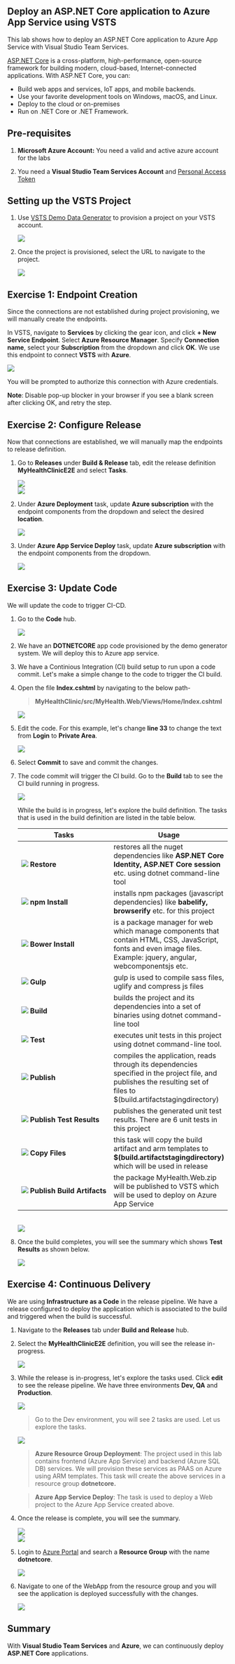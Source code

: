 ## Deploy an ASP.NET Core application to Azure App Service using VSTS

This lab shows how to deploy an ASP.NET Core application to Azure App Service with Visual Studio Team Services.

<a href="https://docs.microsoft.com/en-us/aspnet/core/">ASP.NET Core</a> is a cross-platform, high-performance, open-source framework for building modern, cloud-based, Internet-connected applications. With ASP.NET Core, you can:

- Build web apps and services, IoT apps, and mobile backends.
- Use your favorite development tools on Windows, macOS, and Linux.
- Deploy to the cloud or on-premises
- Run on .NET Core or .NET Framework.

## Pre-requisites

1. **Microsoft Azure Account:** You need a valid and active azure account for the labs

2. You need a **Visual Studio Team Services Account** and <a href="http://bit.ly/2gBL4r4">Personal Access Token</a>

## Setting up the VSTS Project

1. Use <a href="https://vstsdemogenerator.azurewebsites.net" target="_blank">VSTS Demo Data Generator</a> to provision a project on your VSTS account.

   <img src="images/vsts_demoGen.png">

2. Once the project is provisioned, select the URL to navigate to the project.

   <img src="images/">

## Exercise 1: Endpoint Creation

Since the connections are not established during project provisioning, we will manually create the endpoints.

In VSTS, navigate to **Services** by clicking the gear icon, and click **+ New Service Endpoint**. Select **Azure Resource Manager**. Specify **Connection name**, select your **Subscription** from the dropdown and click **OK**. We use this endpoint to connect **VSTS** with **Azure**.

   <img src="images/endpoint_creation.png">

   You will be prompted to authorize this connection with Azure credentials.

   **Note**: Disable pop-up blocker in your browser if you see a blank screen after clicking OK, and retry the step.


## Exercise 2: Configure Release

Now that connections are established, we will manually map the endpoints to release definition.

1. Go to **Releases** under **Build & Release** tab, edit the release definition **MyHealthClinicE2E** and select **Tasks**.

   <img src="images/create_release.png">

   <br/>

   <img src="images/release_2.png">

2. Under **Azure Deployment** task, update **Azure subscription** with the endpoint components from the dropdown and select the desired **location**.

   <img src="images/release_3.png">

3. Under **Azure App Service Deploy** task, update **Azure subscription** with the endpoint components from the dropdown.

   <img src="images/release_4.png">

## Exercise 3: Update Code

We will update the code to trigger CI-CD.

1. Go to the **Code** hub.

   <img src="images/code_hub.png">

2. We have an **DOTNETCORE** app code provisioned by the demo generator system. We will deploy this to Azure app service.

3. We have a Continious Integration (CI) build setup to run upon a code commit. Let's make a simple change to the code to trigger the CI build.

4. Open the file **Index.cshtml** by navigating to the below path-

   > **MyHealthClinic/src/MyHealth.Web/Views/Home/Index.cshtml**

   <img src="images/code_edit.png">

5. Edit the code. For this example, let's change **line 33** to change the text from **Login** to **Private Area**.

   <img src="images/update_code.png">

6. Select **Commit** to save and commit the changes.

7. The code commit will trigger the CI build. Go to the **Build** tab to see the CI build running in progress.

   <img src="images/build_in_progress.png">

   While the build is in progress, let's explore the build definition. The tasks that is used in the build definition are listed in the table below.

   <table width="100%">
   <thead>
      <tr>
         <th width="50%"><b>Tasks</b></th>
         <th><b>Usage</b></th>
      </tr>
   </thead>
   <tr>
      <td><img src="images/dotnetcore.png"> <b>Restore</b></td>
      <td>restores all the nuget dependencies like <b>ASP.NET Core Identity, ASP.NET Core session</b> etc. using dotnet command-line tool </td>
   </tr>
   <tr>
      <td><img src="images/npm.png"> <b>npm Install</b> </td>
      <td>installs npm packages (javascript dependencies) like <b>babelify, browserify</b> etc. for this project</td>
   </tr>
   <tr>
      <td><img src="images/bower.png"> <b>Bower Install</b></td>
      <td>is a package manager for web which manage components that contain HTML, CSS, JavaScript, fonts and even image files. Example: jquery, angular, webcomponentsjs etc.</td>
   </tr>
   <tr>
      <td><img src="images/gulp.png"> <b>Gulp</b></td>
      <td>gulp is used to compile sass files, uglify and compress js files </td>
   </tr>
   <tr>
      <td><img src="images/dotnetcore.png"> <b>Build</b></td>
      <td>builds the project and its dependencies into a set of binaries using dotnet command-line tool </td>
   </tr>
   <tr>
      <td><img src="images/dotnetcore.png"> <b>Test</b></td>
      <td>executes unit tests in this project using dotnet command-line tool.</td>
   </tr>
   <tr>
      <td><img src="images/dotnetcore.png"> <b>Publish</b></td>
      <td>compiles the application, reads through its dependencies specified in the project file, and publishes the resulting set of files to $(build.artifactstagingdirectory)</td>
   </tr>
   <tr>
      <td><img src="images/vstest.png"> <b>Publish Test Results</b></td>
      <td>publishes the generated unit test results. There are 6 unit tests in this project</b> </td>
   </tr>
   <tr>
      <td><img src="images/copyfiles.png"> <b>Copy Files</b></td>
      <td>this task will copy the build artifact and arm templates to <b>$(build.artifactstagingdirectory)</b> which will be used in release</td>
   </tr>
   <tr>
      <td><img src="images/publishartifacts.png"> <b>Publish Build Artifacts</b></td>
      <td>the package MyHealth.Web.zip will be published to VSTS which will be used to deploy on Azure App Service</td>
   </tr>
   </table>
   <br/>

   <img src="images/build_in_progress_2.png">

8. Once the build completes, you will see the summary which shows **Test Results** as shown below.

   <img src="images/build_summary.png">

## Exercise 4: Continuous Delivery

We are using **Infrastructure as a Code** in the release pipeline. We have a release configured to deploy the application which is associated to the build and triggered when the build is successful.

1. Navigate to the **Releases** tab under **Build and Release** hub.

2. Select the **MyHealthClinicE2E** definition, you will see the release in-progress.

   <img src="images/release.png">

3. While the release is in-progress, let's explore the tasks used. Click **edit** to see the release pipeline. We have three environments **Dev, QA** and **Production**.

   <img src="images/pipeline.png">

   >Go to the Dev environment, you will see 2 tasks are used. Let us explore the tasks.

   <img src="images/release_tasks.png">

   >**Azure Resource Group Deployment**: The project used in this lab contains frontend (Azure App Service) and backend (Azure SQL DB) services. We will provision these services as PAAS on Azure using ARM templates. This task will create the above services in a resource group **dotnetcore.**

   >**Azure App Service Deploy**: The task is used to deploy a Web project to the Azure App Service created above.

4. Once the release is complete, you will see the summary.

   <img src="images/release_summary.png">

   <br/>

   <img src="images/release_logs.png">

5. Login to [Azure Portal](https://portal.azure.com) and search a **Resource Group** with the name **dotnetcore**.

   <img src="images/azure_resources.png">

8. Navigate to one of the WebApp from the resource group and you will see the application is deployed successfully with the changes.

   <img src="images/mhc_web_app.png">

## Summary

With **Visual Studio Team Services** and **Azure**, we can continuously deploy **ASP.NET Core** applications.


